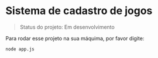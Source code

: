 # Sistema de cadastro de jogos

> Status do projeto: Em desenvolvimento

Para rodar esse projeto na sua máquima, por favor digite:

```
node app.js
```
